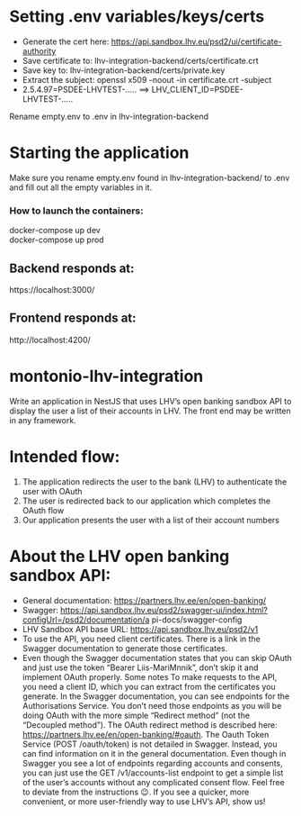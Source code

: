 # Setting .env variables/keys/certs
* Generate the cert here: https://api.sandbox.lhv.eu/psd2/ui/certificate-authority
* Save certificate to: lhv-integration-backend/certs/certificate.crt
* Save key to: lhv-integration-backend/certs/private.key
* Extract the subject: openssl x509 -noout -in certificate.crt -subject
* 2.5.4.97=PSDEE-LHVTEST-..... ==> LHV_CLIENT_ID=PSDEE-LHVTEST-.....

Rename empty.env to .env in lhv-integration-backend

# Starting the application

Make sure you rename empty.env found in lhv-integration-backend/ to .env and fill out all the empty variables in it.

### How to launch the containers:  
docker-compose up dev   
docker-compose up prod  

## Backend responds at:  
https://localhost:3000/

## Frontend responds at:  
http://localhost:4200/

# montonio-lhv-integration

Write an application in NestJS that uses LHV’s open banking sandbox API to display the user a
list of their accounts in LHV. The front end may be written in any framework.

# Intended flow:

1. The application redirects the user to the bank (LHV) to authenticate the user with OAuth
2. The user is redirected back to our application which completes the OAuth flow
3. Our application presents the user with a list of their account numbers

# About the LHV open banking sandbox API:

* General documentation: https://partners.lhv.ee/en/open-banking/
* Swagger:
https://api.sandbox.lhv.eu/psd2/swagger-ui/index.html?configUrl=/psd2/documentation/a
pi-docs/swagger-config
* LHV Sandbox API base URL: https://api.sandbox.lhv.eu/psd2/v1
* To use the API, you need client certificates. There is a link in the Swagger
documentation to generate those certificates.
* Even though the Swagger documentation states that you can skip OAuth and just use
the token “Bearer Liis-MariMnnik”, don’t skip it and implement OAuth properly.
Some notes
To make requests to the API, you need a client ID, which you can extract from the certificates
you generate.
In the Swagger documentation, you can see endpoints for the Authorisations Service. You don’t
need those endpoints as you will be doing OAuth with the more simple “Redirect method” (not
the “Decoupled method”). The OAuth redirect method is described here:
https://partners.lhv.ee/en/open-banking/#oauth.
The Oauth Token Service (POST /oauth/token) is not detailed in Swagger. Instead, you can find
information on it in the general documentation.
Even though in Swagger you see a lot of endpoints regarding accounts and consents, you can
just use the GET /v1/accounts-list endpoint to get a simple list of the user’s accounts without
any complicated consent flow.
Feel free to deviate from the instructions 😉. If you see a quicker, more convenient, or more
user-friendly way to use LHV’s API, show us!
